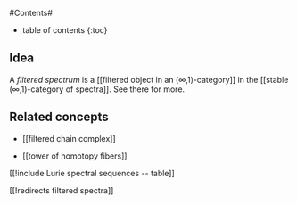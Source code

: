 
#Contents#
* table of contents
{:toc}

## Idea

A _filtered spectrum_ is a [[filtered object in an (∞,1)-category]] in the [[stable (∞,1)-category of spectra]].  See there for more.

## Related concepts

* [[filtered chain complex]]

* [[tower of homotopy fibers]]

[[!include Lurie spectral sequences -- table]]

[[!redirects filtered spectra]]